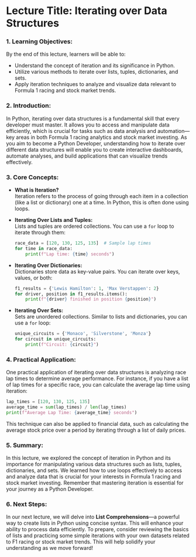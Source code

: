 # Lecture Title: Iterating over Data Structures

### 1. Learning Objectives:
By the end of this lecture, learners will be able to:
- Understand the concept of iteration and its significance in Python.
- Utilize various methods to iterate over lists, tuples, dictionaries, and sets.
- Apply iteration techniques to analyze and visualize data relevant to Formula 1 racing and stock market trends.

### 2. Introduction:
In Python, iterating over data structures is a fundamental skill that every developer must master. It allows you to access and manipulate data efficiently, which is crucial for tasks such as data analysis and automation—key areas in both Formula 1 racing analytics and stock market investing. As you aim to become a Python Developer, understanding how to iterate over different data structures will enable you to create interactive dashboards, automate analyses, and build applications that can visualize trends effectively.

### 3. Core Concepts:
- **What is Iteration?**  
  Iteration refers to the process of going through each item in a collection (like a list or dictionary) one at a time. In Python, this is often done using loops.

- **Iterating Over Lists and Tuples:**  
  Lists and tuples are ordered collections. You can use a `for` loop to iterate through them:
  ```python
  race_data = [120, 130, 125, 135]  # Sample lap times
  for time in race_data:
      print(f"Lap time: {time} seconds")
  ```

- **Iterating Over Dictionaries:**  
  Dictionaries store data as key-value pairs. You can iterate over keys, values, or both:
  ```python
  f1_results = {'Lewis Hamilton': 1, 'Max Verstappen': 2}
  for driver, position in f1_results.items():
      print(f"{driver} finished in position {position}")
  ```

- **Iterating Over Sets:**  
  Sets are unordered collections. Similar to lists and dictionaries, you can use a `for` loop:
  ```python
  unique_circuits = {'Monaco', 'Silverstone', 'Monza'}
  for circuit in unique_circuits:
      print(f"Circuit: {circuit}")
  ```

### 4. Practical Application:
One practical application of iterating over data structures is analyzing race lap times to determine average performance. For instance, if you have a list of lap times for a specific race, you can calculate the average lap time using iteration:
```python
lap_times = [120, 130, 125, 135]
average_time = sum(lap_times) / len(lap_times)
print(f"Average Lap Time: {average_time} seconds")
```
This technique can also be applied to financial data, such as calculating the average stock price over a period by iterating through a list of daily prices.

### 5. Summary:
In this lecture, we explored the concept of iteration in Python and its importance for manipulating various data structures such as lists, tuples, dictionaries, and sets. We learned how to use loops effectively to access and analyze data that is crucial for your interests in Formula 1 racing and stock market investing. Remember that mastering iteration is essential for your journey as a Python Developer.

### 6. Next Steps:
In our next lecture, we will delve into **List Comprehensions**—a powerful way to create lists in Python using concise syntax. This will enhance your ability to process data efficiently. To prepare, consider reviewing the basics of lists and practicing some simple iterations with your own datasets related to F1 racing or stock market trends. This will help solidify your understanding as we move forward!